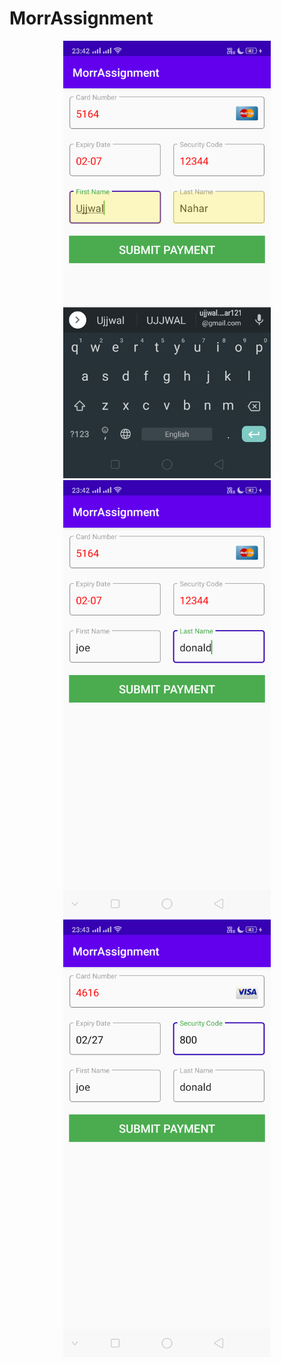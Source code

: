 # MorrAssignment
<p align="center">
<img src="Screenshot_2020-10-25-23-42-42-17_9edda7276f2d11e0d371bb87da643194.png",width="350" height="700">
<img src="Screenshot_2020-10-25-23-42-55-55_9edda7276f2d11e0d371bb87da643194.png",width="350" height="700">
<img src="Screenshot_2020-10-25-23-43-53-30_9edda7276f2d11e0d371bb87da643194.png",width="350" height="700">

 

</p>
